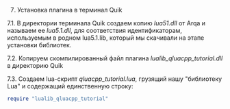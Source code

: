 7. Установка плагина в терминал Quik

7.1. В директории терминала Quik создаем копию *lua51.dll* от Arqa и называем ее *lua5.1.dll*, для соответствия идентификаторам, используемым в родном lua5.1.lib, который мы скачивали на этапе установки библиотек.

7.2. Копируем скомпилированный файл плагина *lualib_qluacpp_tutorial.dll* в директорию Quik

7.3. Создаем lua-скрипт *qluacpp_tutorial.lua*, грузящий нашу "библиотеку Lua" и содержащий единственную строку:
```lua
require "lualib_qluacpp_tutorial"
```
